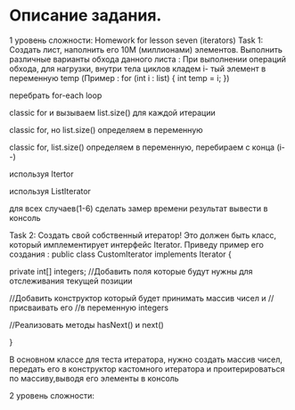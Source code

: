 # Описание задания.

1 уровень сложности: Homework for lesson seven (iterators)
Task 1:
Создать лист, наполнить его 10М (миллионами) элементов.
Выполнить различные варианты обхода данного листа :
При выполнении операций обхода, для нагрузки, внутри тела циклов
кладем i- тый элемент в переменную temp
(Пример :
for (int i : list) {
int temp = i;
})


перебрать for-each loop

classic for и вызываем list.size() для каждой итерации

classic for, но list.size() определяем в переменную

classic for, list.size() определяем в переменную, перебираем с конца (i--)

используя Itertor

используя ListIterator


для всех случаев(1-6) сделать замер времени
результат вывести в консоль


Task 2:
Создать свой собственный итератор!
Это должен быть класс, который имплементирует интерфейс Iterator.
Приведу пример его создания :
public class CustomIterator implements Iterator {


private int[] integers;
//Добавить поля которые будут нужны для отслеживания текущей позиции

//Добавить конструктор который будет принимать массив чисел и //присваивать его
//в переменную integers


//Реализовать методы hasNext() и next()

}


В основном классе для теста итератора, нужно создать массив чисел,
передать его в конструктор кастомного итератора и проитерироваться по массиву,выводя
его элементы в консоль


2 уровень сложности: 